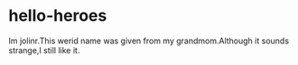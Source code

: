 # hello-heroes

Im jolinr.This werid name was given from my grandmom.Although it sounds strange,I still like it.
